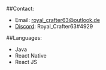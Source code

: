 ##Contact:
- Email: royal_crafter63@outlook.de
- [Discord](https://www.discord.com): Royal_Crafter63#4929

##Languages:
- Java
- React Native
- React JS

